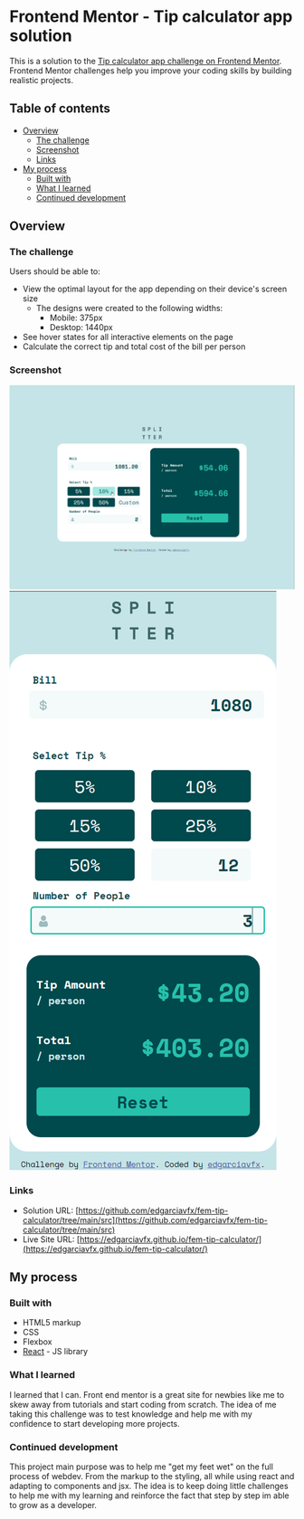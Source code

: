 # Frontend Mentor - Tip calculator app solution

This is a solution to the [Tip calculator app challenge on Frontend Mentor](https://www.frontendmentor.io/challenges/tip-calculator-app-ugJNGbJUX). Frontend Mentor challenges help you improve your coding skills by building realistic projects.

## Table of contents

- [Overview](#overview)
  - [The challenge](#the-challenge)
  - [Screenshot](#screenshot)
  - [Links](#links)
- [My process](#my-process)
  - [Built with](#built-with)
  - [What I learned](#what-i-learned)
  - [Continued development](#continued-development)

## Overview

### The challenge

Users should be able to:

- View the optimal layout for the app depending on their device's screen size
  - The designs were created to the following widths:
    - Mobile: 375px
    - Desktop: 1440px
- See hover states for all interactive elements on the page
- Calculate the correct tip and total cost of the bill per person

### Screenshot

![Fullscreen image](screenshots\fullscreen-ss.png)
![Mobile image](screenshots\mobile-ss.png)

### Links

- Solution URL: [https://github.com/edgarciavfx/fem-tip-calculator/tree/main/src](https://github.com/edgarciavfx/fem-tip-calculator/tree/main/src)
- Live Site URL: [https://edgarciavfx.github.io/fem-tip-calculator/](https://edgarciavfx.github.io/fem-tip-calculator/)

## My process

### Built with

- HTML5 markup
- CSS 
- Flexbox
- [React](https://reactjs.org/) - JS library

### What I learned

I learned that I can.
Front end mentor is a great site for newbies like me to skew away from tutorials and start coding from scratch. The idea of me taking this challenge was to test knowledge and help me with my confidence to start developing more projects.

### Continued development

This project main purpose was to help me "get my feet wet" on the full process of webdev. From the markup to the styling, all while using react and adapting to components and jsx.
The idea is to keep doing little challenges to help me with my learning and reinforce the fact that step by step im able to grow as a developer.